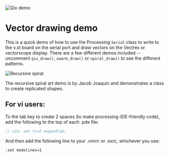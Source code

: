 ![Qix demo](https://c2.staticflickr.com/6/5733/22887277280_fdbe3bba10_z.jpg)
# Vector drawing demo

This is a quick demo of how to use the Processing `Serial` class to
write to the v.st board on the serial port and draw vectors on the
Vectrex or vectorscope display.  There are a few different demos
included -- uncomment `qix_draw()`, `swarm_draw()` or `spiral_draw()`
to see the different patterns.

![Recursive spiral](https://farm6.staticflickr.com/5629/23427063830_41b39708ef_z_d.jpg)

The recursive spiral art demo is by Jacob Joaquin and
demonstrates a class to create replicated shapes.

## For vi users:

To the tab key to create 2 spaces (to make processing-IDE-friendly
code), add the following to the top of each .pde file:

```c
// vim: set ts=2 expandtab:
````

And then add the following line to your .vimrc or .exrc, whichever
you use:

```
:set modelines=1 
```
